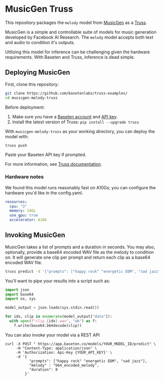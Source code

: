 # MusicGen Truss

This repository packages the `melody` model from [MusicGen](https://github.com/facebookresearch/audiocraft/) as a [Truss](https://truss.baseten.co).

MusicGen is a simple and controllable suite of models for music generation developed by Facebook AI Research. The `melody` model accepts both text and audio to condition it's outputs.

Utilizing this model for inference can be challenging given the hardware requirements. With Baseten and Truss, inference is dead simple.

## Deploying MusicGen

First, clone this repository:

```sh
git clone https://github.com/basetenlabs/truss-examples/
cd musicgen-melody-truss
```

Before deployment:

1. Make sure you have a [Baseten account](https://app.baseten.co/signup) and [API key](https://app.baseten.co/settings/account/api_keys).
2. Install the latest version of Truss: `pip install --upgrade truss`

With `musicgen-melody-truss` as your working directory, you can deploy the model with:

```sh
truss push
```

Paste your Baseten API key if prompted.

For more information, see [Truss documentation](https://truss.baseten.co).

### Hardware notes

We found this model runs reasonably fast on A10Gs; you can configure the hardware you'd like in the config.yaml.

```yaml
resources:
  cpu: "3"
  memory: 14Gi
  use_gpu: true
  accelerator: A10G
```

## Invoking MusicGen

MusicGen takes a list of prompts and a duration in seconds. You may also, optionally, provide a base64 encoded WAV file as the melody to condition on. It will generate one clip per prompt and return each clip as a base64 encoded WAV file.

```sh
truss predict -d '{"prompts": ["happy rock" "energetic EDM", "sad jazz"], "melody" : "b64_encoded_melody", "duration": 8}'
```

You'll want to pipe your results into a script such as:

```python
import json
import base64
import os, sys

model_output = json.loads(sys.stdin.read())

for idx, clip in enumerate(model_output["data"]):
  with open(f"clip_{idx}.wav", "wb") as f:
    f.write(base64.b64decode(clip))
```

You can also invoke your model via a REST API

```
curl -X POST " https://app.baseten.co/models/YOUR_MODEL_ID/predict" \
     -H "Content-Type: application/json" \
     -H 'Authorization: Api-Key {YOUR_API_KEY}' \
     -d '{
           "prompts": ["happy rock" "energetic EDM", "sad jazz"],
           "melody" : "b64_encoded_melody",
           "duration": 8
         }'
```
